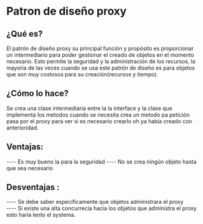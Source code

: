 # Patron de diseño proxy
## ¿Qué es?
 El patrón de diseño proxy su principal función y propósito es proporcionar un intermediario para poder gestionar el creado de objetos en el momento necesario. Esto permite la seguridad y la    administración de los recursos, la mayoria de las veces cuando se usa este patrón de diseño es para objetos que son muy costosos para su creación(recursos y tiempo).

## ¿Cómo lo hace?
   Se crea una clase intermediaria entre la la interface y la clase que implementa los metodos cuando se necesita crea un metodo pa petición pasa por el proxy para ver si es necesario crearlo oh ya había creado con anterioridad.
## Ventajas: 
---- Es muy bueno la para la seguridad 
---- No se crea ningún objeto hasta que sea necesario
## Desventajas :
---- Se debe saber especificamente que objetos administrara el proxy  
---- Si existe una alta concurrecia hacia los objetos que administra el proxy esto haría lento el systema.